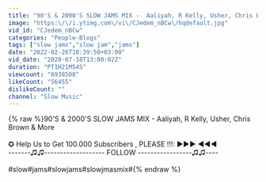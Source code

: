 ```yaml
---
title: "90'S & 2000'S SLOW JAMS MIX -  Aaliyah, R Kelly, Usher, Chris Brown & More"
image: "https:\/\/i.ytimg.com\/vi\/CJedem_nBCw\/hqdefault.jpg"
vid_id: "CJedem_nBCw"
categories: "People-Blogs"
tags: ["slow jams","slow jam","jams"]
date: "2022-02-26T10:39:50+03:00"
vid_date: "2020-07-18T13:00:02Z"
duration: "PT1H21M54S"
viewcount: "6938508"
likeCount: "56455"
dislikeCount: ""
channel: "Slow Music"
---
```

{% raw %}90'S &amp; 2000'S SLOW JAMS MIX -  Aaliyah, R Kelly, Usher, Chris Brown &amp; More<br /><br />✪ Help Us to Get 100.000 Subscribers , PLEASE !!!: ►►► ◄◄◄<br />-------♫♫------------------- FOLLOW -----------------♫♫----<br /><br />#slow#jams#slowjams#slowjmasmix#{% endraw %}
